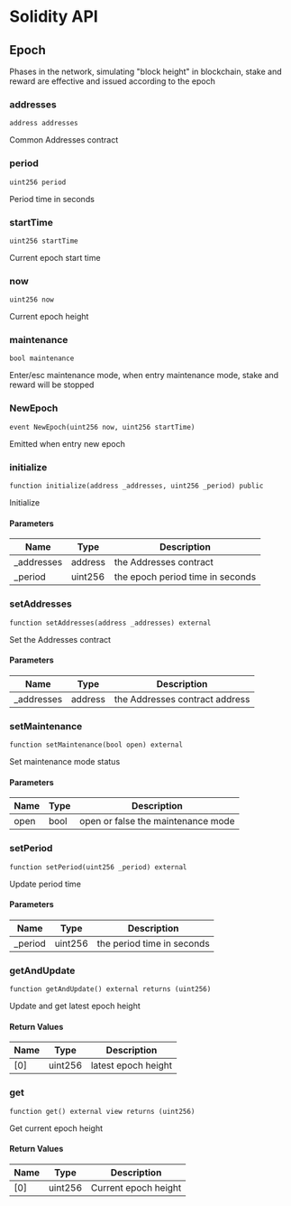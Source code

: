 # Solidity API

## Epoch

Phases in the network, simulating "block height" in blockchain,
stake and reward are effective and issued according to the epoch

### addresses

```solidity
address addresses
```

Common Addresses contract

### period

```solidity
uint256 period
```

Period time in seconds

### startTime

```solidity
uint256 startTime
```

Current epoch start time

### now

```solidity
uint256 now
```

Current epoch height

### maintenance

```solidity
bool maintenance
```

Enter/esc maintenance mode, when entry maintenance mode, stake and reward will be stopped

### NewEpoch

```solidity
event NewEpoch(uint256 now, uint256 startTime)
```

Emitted when entry new epoch

### initialize

```solidity
function initialize(address _addresses, uint256 _period) public
```

Initialize

#### Parameters

| Name | Type | Description |
| ---- | ---- | ----------- |
| _addresses | address | the Addresses contract |
| _period | uint256 | the epoch period time in seconds |

### setAddresses

```solidity
function setAddresses(address _addresses) external
```

Set the Addresses contract

#### Parameters

| Name | Type | Description |
| ---- | ---- | ----------- |
| _addresses | address | the Addresses contract address |

### setMaintenance

```solidity
function setMaintenance(bool open) external
```

Set maintenance mode status

#### Parameters

| Name | Type | Description |
| ---- | ---- | ----------- |
| open | bool | open or false the maintenance mode |

### setPeriod

```solidity
function setPeriod(uint256 _period) external
```

Update period time

#### Parameters

| Name | Type | Description |
| ---- | ---- | ----------- |
| _period | uint256 | the period time in seconds |

### getAndUpdate

```solidity
function getAndUpdate() external returns (uint256)
```

Update and get latest epoch height

#### Return Values

| Name | Type | Description |
| ---- | ---- | ----------- |
| [0] | uint256 | latest epoch height |

### get

```solidity
function get() external view returns (uint256)
```

Get current epoch height

#### Return Values

| Name | Type | Description |
| ---- | ---- | ----------- |
| [0] | uint256 | Current epoch height |

